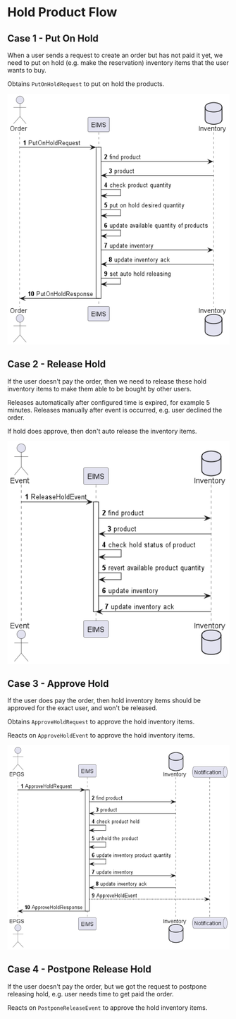 # Hold Product Flow

## Case 1 - Put On Hold
When a user sends a request to create an order 
but has not paid it yet, we need to put on hold 
(e.g. make the reservation) inventory items that 
the user wants to buy.

Obtains `PutOnHoldRequest` to put on hold the products.

![](./diagram/put-on-hold-flow.png)

## Case 2 - Release Hold
If the user doesn't pay the order, 
then we need to release these hold inventory 
items to make them able to be bought by other users.

Releases automatically after configured time is expired, for example 5 minutes.
Releases manually after event is occurred, e.g. user declined the order. 

If hold does approve, then don't auto release the inventory items.

![](./diagram/release-hold-flow.png)

## Case 3 - Approve Hold
If the user does pay the order, 
then hold inventory items should be approved 
for the exact user, and won't be released. 

Obtains `ApproveHoldRequest` to approve the hold inventory items.

Reacts on `ApproveHoldEvent` to approve the hold inventory items.

![](./diagram/approve-hold-flow.png)

## Case 4 - Postpone Release Hold
If the user doesn't pay the order, 
but we got the request to postpone releasing hold, 
e.g. user needs time to get paid the order.

Reacts on `PostponeReleaseEvent` to approve the hold inventory items.
